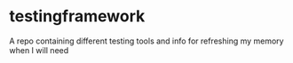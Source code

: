 # testingframework
A repo containing different testing tools and info for refreshing my memory when I will need
